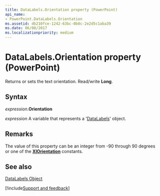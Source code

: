 ```yaml
---
title: DataLabels.Orientation property (PowerPoint)
api_name:
- PowerPoint.DataLabels.Orientation
ms.assetid: db210fce-1242-63bc-0b0c-2e2d5c1aba39
ms.date: 06/08/2017
ms.localizationpriority: medium
---
```



# DataLabels.Orientation property (PowerPoint)

Returns or sets the text orientation. Read/write **Long**.


## Syntax

_expression_.**Orientation**

_expression_ A variable that represents a '[DataLabels](PowerPoint.DataLabels.md)' object.


## Remarks

The value of this property can be an integer from -90 through 90 degrees or one of the **[XlOrientation](PowerPoint.XlOrientation.md)** constants.


## See also


[DataLabels Object](PowerPoint.DataLabels.md)

[!include[Support and feedback](~/includes/feedback-boilerplate.md)]